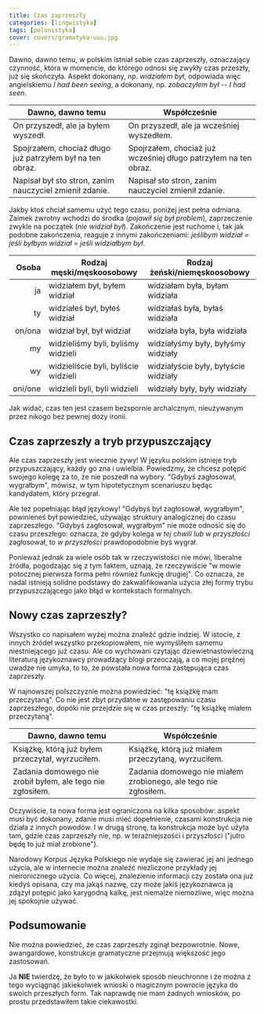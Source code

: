 ```yaml
---
title: Czas zaprzeszły
categories: [lingwistyka]
tags: [polonistyka]
cover: covers/gramatyka-uuu.jpg
---
```


Dawno, dawno temu, w polskim istniał sobie czas zaprzeszły, oznaczający czynność, która w momencie, do którego odnosi się zwykły czas przeszły, już się skończyła. Aspekt dokonany, np. _widziałem był_, odpowiada więc angielskiemu _I had been seeing_, a dokonany, np. _zobaczyłem był_ -- _I had seen_.

| Dawno, dawno temu                                         | Współcześnie                                                    |
| --------------------------------------------------------- | --------------------------------------------------------------- |
| On przyszedł, ale ja byłem wyszedł.                       | On przyszedł, ale ja wcześniej wyszedłem.                       |
| Spojrzałem, chociaż długo już patrzyłem był na ten obraz. | Spojrzałem, chociaż już wcześniej długo patrzyłem na ten obraz. |
| Napisał był sto stron, zanim nauczyciel zmienił zdanie.   | Napisał sto stron, zanim nauczyciel zmienił zdanie.             |

<!--more-->

Jakby ktoś chciał samemu użyć tego czasu, poniżej jest pełna odmiana. Zaimek zwrotny wchodzi do środka (_pojawił się był problem_), zaprzeczenie zwykle na początek (_nie widział był_). Zakończenie jest ruchome i, tak jak podobne zakończenia, reaguje z innymi zakończeniami: _jeślibym widział = jeśli byłbym widział = jeśli widziałbym był_.

|   Osoba | Rodzaj męski/męskoosobowy            | Rodzaj żeński/niemęskoosobowy        |
| ------: | ------------------------------------ | ------------------------------------ |
|      ja | widziałem był, byłem widział         | widziałam była, byłam widziała       |
|      ty | widziałeś był, byłeś widział         | widziałaś była, byłaś widziała       |
|  on/ona | widział był, był widział             | widziała była, była widziała         |
|      my | widzieliśmy byli, byliśmy widzieli   | widziałyśmy były, byłyśmy widziały   |
|      wy | widzieliście byli, byliście widzieli | widziałyście były, byłyście widziały |
| oni/one | widzieli byli, byli widzieli         | widziały były, były widziały         |

Jak widać, czas ten jest czasem bezspornie archaicznym, nieużywanym przez nikogo bez pewnej dozy ironii.

## Czas zaprzeszły a tryb przypuszczający

Ale czas zaprzeszły jest wiecznie żywy! W języku polskim istnieje tryb przypuszczający, każdy go zna i uwielbia. Powiedzmy, że chcesz potępić swojego kolegę za to, że nie poszedł na wybory. "Gdybyś zagłosował, wygrałbym", mówisz, w tym hipotetycznym scenariuszu będąc kandydatem, który przegrał.

Ale też popełniając błąd językowy! "Gdybyś był zagłosował, wygrałbym", powinieneś był powiedzieć, używając struktury analogicznej do czasu zaprzeszłego. "Gdybyś zagłosował, wygrałbym" nie może odnosić się do czasu przeszłego: oznacza, że gdyby kolega _w tej chwili lub w przyszłości_ zagłosował, to _w przyszłości_ prawdopodobnie byś wygrał.

Ponieważ jednak za wiele osób tak w rzeczywistości nie mówi, liberalne źródła, pogodzając się z tym faktem, uznają, że rzeczywiście "w mowie potocznej pierwsza forma pełni również funkcję drugiej". Co oznacza, że nadal istnieją solidne podstawy do zakwalifikowania użycia złej formy trybu przypuszczającego jako błąd w kontekstach formalnych.

## Nowy czas zaprzeszły?

Wszystko co napisałem wyżej można znaleźć gdzie indziej. W istocie, z innych źródeł wszystko przekopiowałem, nie wymyśliłem samemu niestniejącego już czasu. Ale co wychowani czytając dziewietnastowieczną literaturą językoznawcy prowadzący blogi przeoczają, a co mojej pręźnej uwadze nie umyka, to to, że powstała nowa forma zastępująca czas zaprzeszły.

W najnowszej polszczyznie można powiedzieć: "tę książkę mam przeczytaną". Co nie jest zbyt przydatne w zastępowaniu czasu zaprzeszłego, dopóki nie przejdzie się w czas przeszły: "tę książkę miałem przeczytaną".

| Dawno, dawno temu                                          | Współcześnie                                                    |
| ---------------------------------------------------------- | --------------------------------------------------------------- |
| Książkę, którą już byłem przeczytał, wyrzuciłem.           | Książkę, którą już miałem przeczytaną, wyrzuciłem.              |
| Zadania domowego nie zrobił byłem, ale tego nie zgłosiłem. | Zadania domowego nie miałem zrobionego, ale tego nie zgłosiłem. |

Oczywiście, ta nowa forma jest ograniczona na kilka sposobów: aspekt musi być dokonany, zdanie musi mieć dopełnienie, czasami konstrukcja nie działa z innych powodów. I w drugą stronę, ta konstrukcja może być użyta tam, gdzie czas zaprzeszły nie, np. w teraźniejszości i przyszłości ("jutro będę to już miał zrobione").

Narodowy Korpus Języka Polskiego nie wydaje się zawierać jej ani jednego użycia, ale w internecie można znaleźć niezliczone przykłady jej nieironicznego użycia. Co więcej, znalezienie informacji czy została ona już kiedyś opisana, czy ma jakąś nazwę, czy może jakiś językoznawca ją zdążył potępić jako karygodną kalkę, jest niemalże niemożliwe, więc można jej spokojnie używać.

## Podsumowanie

Nie można powiedzieć, że czas zaprzeszły zginął bezpowrotnie. Nowe, awangardowe, konstrukcje gramatyczne przejmują większość jego zastosowań.

Ja **NIE** twierdzę, że było to w jakikolwiek sposób nieuchronne i że można z tego wyciągnąć jakiekolwiek wnioski o magicznym powrocie języka do swoich przeszłych form. Tak naprawdę nie mam żadnych wniosków, po prostu przedstawiłem takie ciekawostki.
